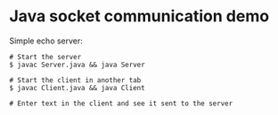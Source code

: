 # Java socket communication demo

Simple echo server:

```
# Start the server
$ javac Server.java && java Server

# Start the client in another tab
$ javac Client.java && java Client

# Enter text in the client and see it sent to the server
```
